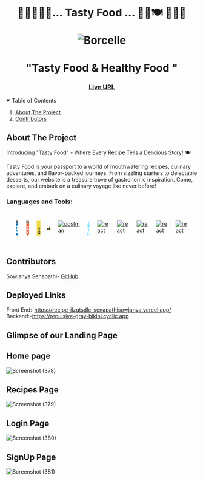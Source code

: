 <!-- PROJECT LOGO -->
<br />
<h1 align="center" >
  🍔🍕🍣🍴🥗... Tasty Food ... 👨‍🍳🍽️ 🍰🍪🍨

  ![Borcelle](https://github.com/senapathisowjanya/webledger-assignment/assets/119430125/f371db53-8440-4537-a388-d684f56821d5)

</h1>

<h1 align="center">"Tasty Food & Healthy Food " </h1>
<h3 align="center">
	<a href="https://recipe-ilzgtsdlc-senapathisowjanya.vercel.app/" target="_blank">Live URL</a>
</h3>
  
<!-- TABLE OF CONTENTS -->
<details open="open">
  <summary>Table of Contents</summary>
  <ol>
    <li>
      <a href="#about-the-project">About The Project</a>
<!--       <ul>
        <li><a href="#built-with">Built With</a></li>
          <li><a href="#tools-and-libraries">Tools And Libraries</a></li>
      </ul> -->
    </li>
    <li><a href="#contributors">Contributors</a></li>
  </ol>
</details>

<!-- ABOUT THE PROJECT -->

## About The Project
Introducing "Tasty Food" - Where Every Recipe Tells a Delicious Story! 🍽️

Tasty Food is your passport to a world of mouthwatering recipes, culinary adventures, and flavor-packed journeys. From sizzling starters to delectable desserts, our website is a treasure trove of gastronomic inspiration. Come, explore, and embark on a culinary voyage like never before!

<h3 align="left">Languages and Tools:</h3>
<p align="left" style=' width:"90%"; margin: auto; padding: 23px; display: flex; gap: 18px;'> <a href="https://www.w3schools.com/css/" target="_blank" rel="noreferrer"> <img src="https://raw.githubusercontent.com/devicons/devicon/master/icons/css3/css3-original-wordmark.svg" alt="css3" width="40" height="40"/> </a>  <a href="https://www.w3.org/html/" target="_blank" rel="noreferrer"> <img src="https://raw.githubusercontent.com/devicons/devicon/master/icons/html5/html5-original-wordmark.svg" alt="html5" width="40" height="40"/> </a> <a href="https://developer.mozilla.org/en-US/docs/Web/JavaScript" target="_blank" rel="noreferrer"> <img src="https://raw.githubusercontent.com/devicons/devicon/master/icons/javascript/javascript-original.svg" alt="javascript" width="40" height="40"/> </a> <a href="https://nodejs.org" target="_blank" rel="noreferrer"> <img src="https://raw.githubusercontent.com/devicons/devicon/master/icons/nodejs/nodejs-original-wordmark.svg" alt="nodejs" width="40" height="40"/> </a> <a href="https://postman.com" target="_blank" rel="noreferrer"> <img src="https://www.vectorlogo.zone/logos/getpostman/getpostman-icon.svg" alt="postman" width="40" height="40"/> </a> <a href="https://reactjs.org/" target="_blank" rel="noreferrer"> <img src="https://raw.githubusercontent.com/devicons/devicon/master/icons/react/react-original-wordmark.svg" alt="react" width="40" height="40"/> </a> <a href="https://chakra-ui.com/" target="_blank" rel="noreferrer"> <img src="https://image.pngaaa.com/704/7959704-middle.png" alt="react" width="50" height="40"/> </a> <a href="https://openbase.com/js/slick-slider/documentation" target="_blank" rel="noreferrer"> <img src="https://gymove.dexignzone.com/react/welcome/images/icons/44.png" alt="react" width="50" height="40"/> </a>  <a href="https://app.cyclic.sh/#/" target="_blank" rel="noreferrer"> <img src="https://th.bing.com/th/id/OIP.NCU8PydXbTaszgAQ2xGNHwAAAA?w=279&h=175&c=7&r=0&o=5&dpr=1.3&pid=1.7" alt="react" width="50" height="40"/> </a><a href="https://vercel.com/" target="_blank" rel="noreferrer"> <img src="https://th.bing.com/th/id/OIP.ypz_d6GL7n2nXfQnbw_ARAHaFj?w=195&h=180&c=7&r=0&o=5&dpr=1.3&pid=1.7" alt="react" width="50" height="40"/> </a>
<a href="https://redux.js.org/" target="_blank" rel="noreferrer"> <img src="https://th.bing.com/th/id/OIP.WcRnU2ERqYHZBKBQ0zXCvgHaGs?w=188&h=180&c=7&r=0&o=5&dpr=1.3&pid=1.7" alt="react" width="50" height="40"/> </a></p>


## Contributors

Sowjanya Senapathi- [GitHub](https://github.com/senapathisowjanya)

## Deployed Links
Front End:-https://recipe-ilzgtsdlc-senapathisowjanya.vercel.app/
<br />
Backend:-https://repulsive-gray-bikini.cyclic.app



## Glimpse of our Landing Page
## Home page

![Screenshot (378)](https://github.com/senapathisowjanya/webledger-assignment/assets/119430125/6585e524-9be2-4075-9dd5-b6e95ad862fd)

## Recipes Page
![Screenshot (379)](https://github.com/senapathisowjanya/webledger-assignment/assets/119430125/d7eb32fb-9f84-4be1-9980-a948c9e422aa)

## Login Page
![Screenshot (380)](https://github.com/senapathisowjanya/webledger-assignment/assets/119430125/4f8c1239-0ca8-436e-94d1-ff025e423a2e)

## SignUp Page

![Screenshot (381)](https://github.com/senapathisowjanya/webledger-assignment/assets/119430125/098d0d06-d6b7-4122-849c-c95e6fbd14b1)

